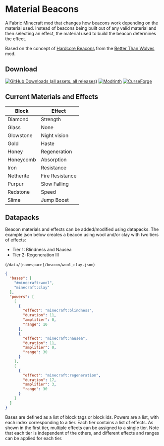 # Material Beacons

A Fabric Minecraft mod that changes how beacons work depending on the material used.
Instead of beacons being built out of any valid material and then selecting an effect,
the material used to build the beacon determines the effect.

Based on the concept of 
[Hardcore Beacons](https://wiki.btwce.com/index.php?title=Hardcore_Modes#Hardcore_Beacons)
from the
[Better Than Wolves](https://www.minecraftforum.net/forums/mapping-and-modding-java-edition/minecraft-mods/3117153-better-than-wolves-community-edition-v2-1-1)
mod.

## Download
[![GitHub Downloads (all assets, all releases)](https://img.shields.io/github/downloads/Joel-Paul/Material-Beacons/total?logo=github)](https://github.com/Joel-Paul/Material-Beacons/releases/latest)
[![Modrinth](https://img.shields.io/modrinth/dt/QLLz3XcD?logo=modrinth)](https://modrinth.com/mod/material-beacons)
[![CurseForge](https://img.shields.io/curseforge/dt/1025875?style=flat&logo=curseforge)](https://www.curseforge.com/minecraft/mc-mods/material-beacons)

## Current Materials and Effects
| Block     | Effect          |
|-----------|-----------------|
| Diamond   | Strength        |
| Glass     | None            |
| Glowstone | Night vision    |
| Gold      | Haste           |
| Honey     | Regeneration    |
| Honeycomb | Absorption      |
| Iron      | Resistance      |
| Netherite | Fire Resistance |
| Purpur    | Slow Falling    |
| Redstone  | Speed           |
| Slime     | Jump Boost      |


## Datapacks
Beacon materials and effects can be added/modified using datapacks.
The example json below creates a beacon using wool and/or clay with two tiers of effects:
- Tier 1: Blindness and Nausea
- Tier 2: Regeneration III

(`/data/[namespace]/beacon/wool_clay.json`)
```json
{
  "bases": [
    "#minecraft:wool",
    "minecraft:clay"
  ],
  "powers": [
    [
      {
        "effect": "minecraft:blindness",
        "duration": 11,
        "amplifier": 0,
        "range": 10
      },
      {
        "effect": "minecraft:nausea",
        "duration": 11,
        "amplifier": 0,
        "range": 30
      }
    ],
    [
      {
        "effect": "minecraft:regeneration",
        "duration": 17,
        "amplifier": 3,
        "range": 30
      }
    ]
  ]
}
```

Bases are defined as a list of block tags or block ids. Powers are a list, with each index corresponding to a tier.
Each tier contains a list of effects. As shown in the first tier, multiple effects can be assigned to a single tier.
Note that each tier is independent of the others, and different effects and ranges can be applied for each tier.
